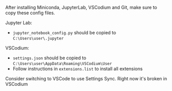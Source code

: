 After installing Miniconda, JupyterLab, VSCodium and Git, make sure to
copy these config files.

Jupyter Lab:
- `jupyter_notebook_config.py` should be copied to `C:\Users\user\.jupyter`

VSCodium:
- `settings.json` should be copied to `C:\Users\user\AppData\Roaming\VSCodium\User`
- Follow instructions in `extensions.list` to install all extensions

Consider switching to VSCode to use Settings Sync. Right now it's broken in VSCodium
